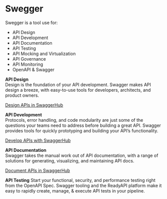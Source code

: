 # Swegger

Swegger is a tool use for:

 - API Design
 - API Development
 - API Documentation
 - API Testing
 - API Mocking and Virtualization
 - API Governance
 - API Monitoring
 - OpenAPI & Swagger

**API Design**  
Design is the foundation of your API development. Swagger makes API design a breeze, with easy-to-use tools for developers, architects, and product owners.

[Design APIs in SwaggerHub](https://swagger.io/tools/swaggerhub/faster-api-design/)



**API Development**  
Protocols, error handling, and code modularity are just some of the questions your teams need to address before building a great API. Swagger provides tools for quickly prototyping and building your API’s functionality.

[Develop APIs with SwaggerHub](https://app.swaggerhub.com/home)

**API Documentation**  
Swagger takes the manual work out of API documentation, with a range of solutions for generating, visualizing, and maintaining API docs.

[Document APIs in SwaggerHub](https://app.swaggerhub.com/home)

**API Testing**
Start your functional, security, and performance testing right from the OpenAPI Spec. Swagger tooling and the ReadyAPI platform make it easy to rapidly create, manage, & execute API tests in your pipeline.